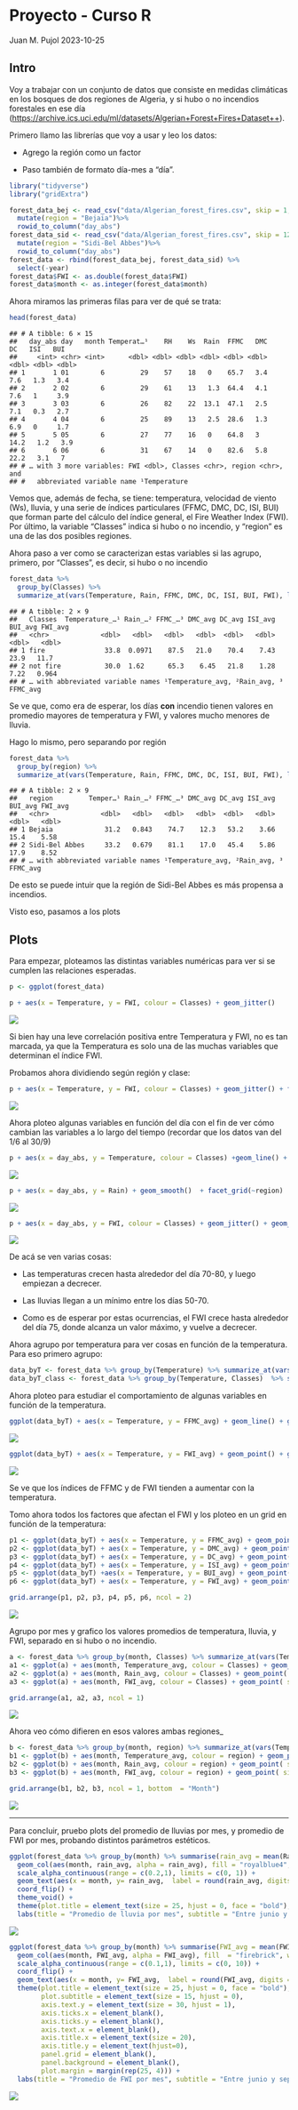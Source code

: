 Proyecto - Curso R
================
Juan M. Pujol
2023-10-25

## Intro

Voy a trabajar con un conjunto de datos que consiste en medidas
climáticas en los bosques de dos regiones de Algeria, y si hubo o no
incendios forestales en ese día
(<https://archive.ics.uci.edu/ml/datasets/Algerian+Forest+Fires+Dataset++>).

Primero llamo las librerías que voy a usar y leo los datos:

- Agrego la región como un factor

- Paso también de formato día-mes a “día”.

``` r
library("tidyverse")
library("gridExtra")

forest_data_bej <- read_csv("data/Algerian_forest_fires.csv", skip = 1, n_max = 122) %>% 
  mutate(region = "Bejaia")%>%
  rowid_to_column("day_abs")
forest_data_sid <- read_csv("data/Algerian_forest_fires.csv", skip = 126)%>%
  mutate(region = "Sidi-Bel Abbes")%>% 
  rowid_to_column("day_abs")
forest_data <- rbind(forest_data_bej, forest_data_sid) %>%
  select(-year)
forest_data$FWI <- as.double(forest_data$FWI)
forest_data$month <- as.integer(forest_data$month)
```

Ahora miramos las primeras filas para ver de qué se trata:

``` r
head(forest_data)
```

    ## # A tibble: 6 × 15
    ##   day_abs day   month Temperat…¹    RH    Ws  Rain  FFMC   DMC    DC   ISI   BUI
    ##     <int> <chr> <int>      <dbl> <dbl> <dbl> <dbl> <dbl> <dbl> <dbl> <dbl> <dbl>
    ## 1       1 01        6         29    57    18   0    65.7   3.4   7.6   1.3   3.4
    ## 2       2 02        6         29    61    13   1.3  64.4   4.1   7.6   1     3.9
    ## 3       3 03        6         26    82    22  13.1  47.1   2.5   7.1   0.3   2.7
    ## 4       4 04        6         25    89    13   2.5  28.6   1.3   6.9   0     1.7
    ## 5       5 05        6         27    77    16   0    64.8   3    14.2   1.2   3.9
    ## 6       6 06        6         31    67    14   0    82.6   5.8  22.2   3.1   7  
    ## # … with 3 more variables: FWI <dbl>, Classes <chr>, region <chr>, and
    ## #   abbreviated variable name ¹​Temperature

Vemos que, además de fecha, se tiene: temperatura, velocidad de viento
(Ws), lluvia, y una serie de índices particulares (FFMC, DMC, DC, ISI,
BUI) que forman parte del cálculo del índice general, el Fire Weather
Index (FWI). Por último, la variable “Classes” indica si hubo o no
incendio, y “region” es una de las dos posibles regiones.

Ahora paso a ver como se caracterizan estas variables si las agrupo,
primero, por “Classes”, es decir, si hubo o no incendio

``` r
forest_data %>%
  group_by(Classes) %>% 
  summarize_at(vars(Temperature, Rain, FFMC, DMC, DC, ISI, BUI, FWI), list(avg = mean))
```

    ## # A tibble: 2 × 9
    ##   Classes  Temperature_…¹ Rain_…² FFMC_…³ DMC_avg DC_avg ISI_avg BUI_avg FWI_avg
    ##   <chr>             <dbl>   <dbl>   <dbl>   <dbl>  <dbl>   <dbl>   <dbl>   <dbl>
    ## 1 fire               33.8  0.0971    87.5   21.0    70.4    7.43   23.9   11.7  
    ## 2 not fire           30.0  1.62      65.3    6.45   21.8    1.28    7.22   0.964
    ## # … with abbreviated variable names ¹​Temperature_avg, ²​Rain_avg, ³​FFMC_avg

Se ve que, como era de esperar, los días **con** incendio tienen valores
en promedio mayores de temperatura y FWI, y valores mucho menores de
lluvia.

Hago lo mismo, pero separando por región

``` r
forest_data %>%
  group_by(region) %>% 
  summarize_at(vars(Temperature, Rain, FFMC, DMC, DC, ISI, BUI, FWI), list(avg = mean))
```

    ## # A tibble: 2 × 9
    ##   region         Temper…¹ Rain_…² FFMC_…³ DMC_avg DC_avg ISI_avg BUI_avg FWI_avg
    ##   <chr>             <dbl>   <dbl>   <dbl>   <dbl>  <dbl>   <dbl>   <dbl>   <dbl>
    ## 1 Bejaia             31.2   0.843    74.7    12.3   53.2    3.66    15.4    5.58
    ## 2 Sidi-Bel Abbes     33.2   0.679    81.1    17.0   45.4    5.86    17.9    8.52
    ## # … with abbreviated variable names ¹​Temperature_avg, ²​Rain_avg, ³​FFMC_avg

De esto se puede intuir que la región de Sidi-Bel Abbes es más propensa
a incendios.

Visto eso, pasamos a los plots

## Plots

Para empezar, ploteamos las distintas variables numéricas para ver si se
cumplen las relaciones esperadas.

``` r
p <- ggplot(forest_data)

p + aes(x = Temperature, y = FWI, colour = Classes) + geom_jitter()
```

![](proyecto_curso_r_files/figure-gfm/plot1-1.png)<!-- -->

Si bien hay una leve correlación positiva entre Temperatura y FWI, no es
tan marcada, ya que la Temperatura es solo una de las muchas variables
que determinan el índice FWI.

Probamos ahora dividiendo según región y clase:

``` r
p + aes(x = Temperature, y = FWI, colour = Classes) + geom_jitter() + facet_wrap(Classes~region)
```

![](proyecto_curso_r_files/figure-gfm/plot2-1.png)<!-- -->

Ahora ploteo algunas variables en función del día con el fin de ver cómo
cambian las variables a lo largo del tiempo (recordar que los datos van
del 1/6 al 30/9)

``` r
p + aes(x = day_abs, y = Temperature, colour = Classes) +geom_line() + geom_point()+ facet_grid(Classes~region)
```

![](proyecto_curso_r_files/figure-gfm/plot3-1.png)<!-- -->

``` r
p + aes(x = day_abs, y = Rain) + geom_smooth()  + facet_grid(~region)
```

![](proyecto_curso_r_files/figure-gfm/plot3-2.png)<!-- -->

``` r
p + aes(x = day_abs, y = FWI, colour = Classes) + geom_jitter() + geom_smooth() 
```

![](proyecto_curso_r_files/figure-gfm/plot3-3.png)<!-- -->

De acá se ven varias cosas:

- Las temperaturas crecen hasta alrededor del día 70-80, y luego
  empiezan a decrecer.

- Las lluvias llegan a un mínimo entre los días 50-70.

- Como es de esperar por estas ocurrencias, el FWI crece hasta alrededor
  del día 75, donde alcanza un valor máximo, y vuelve a decrecer.

Ahora agrupo por temperatura para ver cosas en función de la
temperatura. Para eso primero agrupo:

``` r
data_byT <- forest_data %>% group_by(Temperature) %>% summarize_at(vars(FFMC, DMC, DC, ISI, BUI, FWI), list(avg = mean))
data_byT_class <- forest_data %>% group_by(Temperature, Classes)  %>% summarize_at(vars(FFMC, DMC, DC, ISI, BUI, FWI), list(avg = mean))
```

Ahora ploteo para estudiar el comportamiento de algunas variables en
función de la temperatura.

``` r
ggplot(data_byT) + aes(x = Temperature, y = FFMC_avg) + geom_line() + geom_point(size = 4)
```

![](proyecto_curso_r_files/figure-gfm/plotsTemp-1.png)<!-- -->

``` r
ggplot(data_byT) + aes(x = Temperature, y = FWI_avg) + geom_point() + geom_smooth()  
```

![](proyecto_curso_r_files/figure-gfm/plotsTemp-2.png)<!-- -->

Se ve que los índices de FFMC y de FWI tienden a aumentar con la
temperatura.

Tomo ahora todos los factores que afectan el FWI y los ploteo en un grid
en función de la temperatura:

``` r
p1 <- ggplot(data_byT) + aes(x = Temperature, y = FFMC_avg) + geom_point() + geom_smooth()  
p2 <- ggplot(data_byT) + aes(x = Temperature, y = DMC_avg) + geom_point() + geom_smooth()  
p3 <- ggplot(data_byT) + aes(x = Temperature, y = DC_avg) + geom_point() + geom_smooth()  
p4 <- ggplot(data_byT) + aes(x = Temperature, y = ISI_avg) + geom_point() + geom_smooth()  
p5 <- ggplot(data_byT) +aes(x = Temperature, y = BUI_avg) + geom_point() + geom_smooth()  
p6 <- ggplot(data_byT) + aes(x = Temperature, y = FWI_avg) + geom_point() + geom_smooth()

grid.arrange(p1, p2, p3, p4, p5, p6, ncol = 2)
```

![](proyecto_curso_r_files/figure-gfm/plotsTempGrid-1.png)<!-- -->

Agrupo por mes y grafico los valores promedios de temperatura, lluvia, y
FWI, separado en si hubo o no incendio.

``` r
a <- forest_data %>% group_by(month, Classes) %>% summarize_at(vars(Temperature, Rain, FFMC, DMC, DC, ISI, BUI, FWI), list(avg = mean))
a1 <- ggplot(a) + aes(month, Temperature_avg, colour = Classes) + geom_point( size = 6)+ geom_line(linewidth = 3)
a2 <- ggplot(a) + aes(month, Rain_avg, colour = Classes) + geom_point( size = 6)+ geom_line(linewidth = 3)
a3 <- ggplot(a) + aes(month, FWI_avg, colour = Classes) + geom_point( size = 6)+ geom_line(linewidth = 3)

grid.arrange(a1, a2, a3, ncol = 1)
```

![](proyecto_curso_r_files/figure-gfm/plotsMes-1.png)<!-- -->

Ahora veo cómo difieren en esos valores ambas regiones\_

``` r
b <- forest_data %>% group_by(month, region) %>% summarize_at(vars(Temperature, Rain, FFMC, DMC, DC, ISI, BUI, FWI), list(avg = mean))
b1 <- ggplot(b) + aes(month, Temperature_avg, colour = region) + geom_point( size = 6)+ geom_line(linewidth = 3) 
b2 <- ggplot(b) + aes(month, Rain_avg, colour = region) + geom_point( size = 6)+ geom_line(linewidth = 3)
b3 <- ggplot(b) + aes(month, FWI_avg, colour = region) + geom_point( size = 6)+ geom_line(linewidth = 3)

grid.arrange(b1, b2, b3, ncol = 1, bottom  = "Month")
```

![](proyecto_curso_r_files/figure-gfm/plotsMes2-1.png)<!-- -->

-----------

Para concluir, pruebo plots del promedio de lluvias por mes, y promedio
de FWI por mes, probando distintos parámetros estéticos.

``` r
ggplot(forest_data %>% group_by(month) %>% summarise(rain_avg = mean(Rain))) +
  geom_col(aes(month, rain_avg, alpha = rain_avg), fill = "royalblue4",  width = 0.7, just = 0.43, show.legend = FALSE) +
  scale_alpha_continuous(range = c(0.2,1), limits = c(0, 1)) + 
  geom_text(aes(x = month, y= rain_avg,  label = round(rain_avg, digits = 2)), hjust = 1, nudge_y = -0.05, nudge_x = 0.07, fontface = "bold", size = 9, colour = "white") +
  coord_flip() +
  theme_void() + 
  theme(plot.title = element_text(size = 25, hjust = 0, face = "bold"), plot.subtitle = element_text(size = 15, hjust = 0), axis.text.y = element_text(size = 17, hjust = 1), plot.margin = margin(rep(10, 4))) + 
  labs(title = "Promedio de lluvia por mes", subtitle = "Entre junio y septiembre") 
```

![](proyecto_curso_r_files/figure-gfm/plotLluvia-1.png)<!-- -->

``` r
ggplot(forest_data %>% group_by(month) %>% summarise(FWI_avg = mean(FWI))) +
  geom_col(aes(month, FWI_avg, alpha = FWI_avg), fill  = "firebrick", width = 0.7, just = 0.43, show.legend = FALSE) +
  scale_alpha_continuous(range = c(0.1,1), limits = c(0, 10)) + 
  coord_flip() + 
  geom_text(aes(x = month, y= FWI_avg,  label = round(FWI_avg, digits = 2)), hjust = 1, nudge_y = -0.25, nudge_x = 0.07, fontface = "bold", size = 9, colour = "white") +
  theme(plot.title = element_text(size = 25, hjust = 0, face = "bold"), 
        plot.subtitle = element_text(size = 15, hjust = 0),
        axis.text.y = element_text(size = 30, hjust = 1),
        axis.ticks.x = element_blank(),
        axis.ticks.y = element_blank(),
        axis.text.x = element_blank(),
        axis.title.x = element_text(size = 20),
        axis.title.y = element_text(hjust=0),
        panel.grid = element_blank(),
        panel.background = element_blank(),
        plot.margin = margin(rep(25, 4))) + 
  labs(title = "Promedio de FWI por mes", subtitle = "Entre junio y septiembre", x = "Mes", y = "FWI") 
```

![](proyecto_curso_r_files/figure-gfm/plotFWI-1.png)<!-- -->
